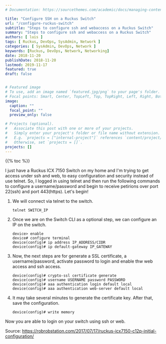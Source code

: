 ```yaml
---
# Documentation: https://sourcethemes.com/academic/docs/managing-content/

title: "Configure SSH on a Ruckus Switch"
url: "/configure-ruckus-switch"
subtitle: "Steps to configure ssh and webaccess on a Ruckus Switch"
summary: "Steps to configure ssh and webaccess on a Ruckus Switch"
authors: [ luis ]
tags: [ Ruckus, DevOps, SysAdmin, Network ]
categories: [ SysAdmin, DevOps, Network ]
keywords: [Ruckus, DevOps, Network, Networking]
date: 2018-11-20
publishDate: 2018-11-20
lastmod: 2019-11-17
featured: true
draft: false


# Featured image
# To use, add an image named `featured.jpg/png` to your page's folder.
# Focal points: Smart, Center, TopLeft, Top, TopRight, Left, Right, BottomLeft, Bottom, BottomRight.
image:
  caption: ""
  focal_point: ""
  preview_only: false

# Projects (optional).
#   Associate this post with one or more of your projects.
#   Simply enter your project's folder or file name without extension.
#   E.g. `projects = ["internal-project"]` references `content/project/deep-learning/index.md`.
#   Otherwise, set `projects = []`.
projects: []
---
```


{{% toc %}}

I just have a Ruckus ICX 7150 Switch on my home and I'm trying to get access under ssh and web, to easy configuration and security instead of use telnet.
So, I logged in using telnet and then run the following commands to configure a username/password and begin to receive petirions over port 22(ssh) and port 443(https). 
Let's begin!

1. We will connect via telnet to the switch.

     ```shell
     telnet SWITCH_IP
     ```

2. Once we are on the Switch CLI as a optional step, we can configure an IP on the switch.

     ```shell
     device> enable
     device# configure terminal
     device(config)# ip address IP_ADDRESS/CIDR
     device(config)# ip default-gateway IP_GATEWAY
     ```

3. Now, the next steps are for generate a SSL certificate, a username/password, activate password to login and enable thw web access and ssh access.

     ```shell
     device(config)# crypto-ssl certificate generate
     device(config)# username USERNAME password PASSWORD
     device(config)# aaa authentication login default local
     device(config)# aaa authentication web-server default local
     ```

4. It may take several minutes to generate the certificate key. After that, save the configuration.

     ```shell
     device(config)# write memory
     ```
Now you are able to login on your switch using ssh or web.

Source: https://robrobstation.com/2017/07/17/ruckus-icx7150-c12p-initial-configuration/
